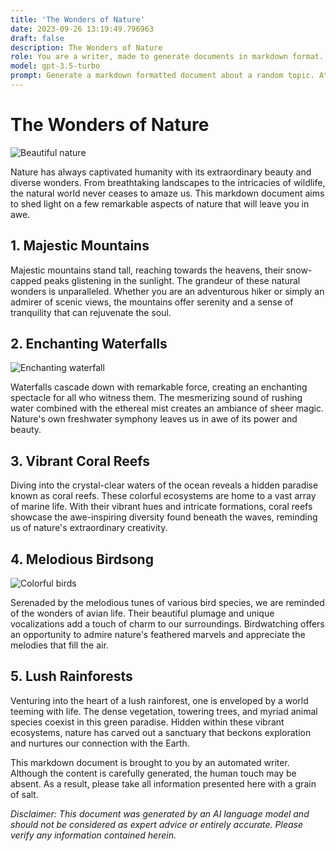 ```yaml
---
title: 'The Wonders of Nature'
date: 2023-09-26 13:19:49.796963
draft: false
description: The Wonders of Nature
role: You are a writer, made to generate documents in markdown format. It is very important that all of the documents you generate are in valid markdown format.
model: gpt-3.5-turbo
prompt: Generate a markdown formatted document about a random topic. At the bottom, include a disclaimer explaining that the document was generated by you. The first line of the document should be the title. Make sure that the entire document is in proper markdown format, using a mix of various tags to make the document visually appealing.
---
```


# The Wonders of Nature

![Beautiful nature](https://example.com/nature.jpg)

Nature has always captivated humanity with its extraordinary beauty and diverse wonders. From breathtaking landscapes to the intricacies of wildlife, the natural world never ceases to amaze us. This markdown document aims to shed light on a few remarkable aspects of nature that will leave you in awe.

## 1. Majestic Mountains

Majestic mountains stand tall, reaching towards the heavens, their snow-capped peaks glistening in the sunlight. The grandeur of these natural wonders is unparalleled. Whether you are an adventurous hiker or simply an admirer of scenic views, the mountains offer serenity and a sense of tranquility that can rejuvenate the soul.

## 2. Enchanting Waterfalls

![Enchanting waterfall](https://example.com/waterfall.jpg)

Waterfalls cascade down with remarkable force, creating an enchanting spectacle for all who witness them. The mesmerizing sound of rushing water combined with the ethereal mist creates an ambiance of sheer magic. Nature's own freshwater symphony leaves us in awe of its power and beauty.

## 3. Vibrant Coral Reefs

Diving into the crystal-clear waters of the ocean reveals a hidden paradise known as coral reefs. These colorful ecosystems are home to a vast array of marine life. With their vibrant hues and intricate formations, coral reefs showcase the awe-inspiring diversity found beneath the waves, reminding us of nature's extraordinary creativity.

## 4. Melodious Birdsong

![Colorful birds](https://example.com/birds.jpg)

Serenaded by the melodious tunes of various bird species, we are reminded of the wonders of avian life. Their beautiful plumage and unique vocalizations add a touch of charm to our surroundings. Birdwatching offers an opportunity to admire nature's feathered marvels and appreciate the melodies that fill the air.

## 5. Lush Rainforests

Venturing into the heart of a lush rainforest, one is enveloped by a world teeming with life. The dense vegetation, towering trees, and myriad animal species coexist in this green paradise. Hidden within these vibrant ecosystems, nature has carved out a sanctuary that beckons exploration and nurtures our connection with the Earth.

This markdown document is brought to you by an automated writer. Although the content is carefully generated, the human touch may be absent. As a result, please take all information presented here with a grain of salt.

*Disclaimer: This document was generated by an AI language model and should not be considered as expert advice or entirely accurate. Please verify any information contained herein.*
